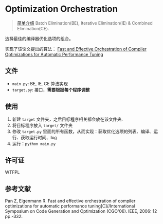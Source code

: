 # Optimization Orchestration
> [简单介绍](https://wq-peng.github.io/optOrchestration.html)
Batch Elimination(BE), Iterative Elimination(IE) & Combined Elimination(CE).

选择最佳的编译器优化选项的组合。

实现了该论文提出的算法： [Fast and Effective Orchestration of Compiler Optimizations for Automatic Performance Tuning](https://citeseerx.ist.psu.edu/viewdoc/download?doi=10.1.1.142.4012&rep=rep1&type=pdf)

## 文件
- `main.py`: BE, IE, CE 算法实现
- `target.py`: 接口，**需要根据每个程序调整**

## 使用
1. 新建 `target` 文件夹，之后目标程序相关都会放在该文件夹.
2. 将目标程序放入 `target/` 文件夹
3. 修改 `target.py` 里面的所有函数，从而实现：获取优化选项的列表、编译、运行、获取运行时间、log 
4. 运行：`python main.py`

## 许可证

WTFPL

## 参考文献
Pan Z, Eigenmann R. Fast and effective orchestration of compiler optimizations for automatic performance tuning[C]//International Symposium on Code Generation and Optimization (CGO'06). IEEE, 2006: 12 pp.-332.
